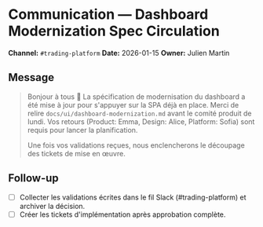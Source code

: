 # Communication — Dashboard Modernization Spec Circulation

**Channel:** `#trading-platform`
**Date:** 2026-01-15
**Owner:** Julien Martin

## Message

> Bonjour à tous 👋 La spécification de modernisation du dashboard a été mise à jour pour s'appuyer sur la SPA déjà en place.
> Merci de relire `docs/ui/dashboard-modernization.md` avant le comité produit de lundi.
> Vos retours (Product: Emma, Design: Alice, Platform: Sofia) sont requis pour lancer la planification.
>
> Une fois vos validations reçues, nous enclencherons le découpage des tickets de mise en œuvre.

## Follow-up

- [ ] Collecter les validations écrites dans le fil Slack (#trading-platform) et archiver la décision.
- [ ] Créer les tickets d'implémentation après approbation complète.
